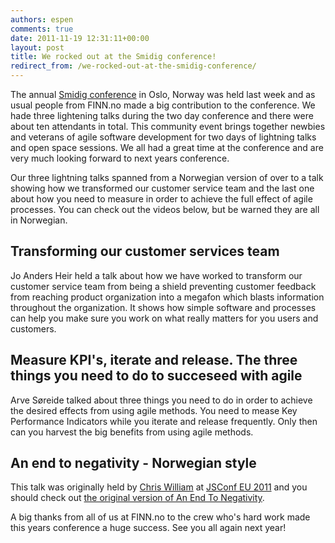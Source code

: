 ```yaml
---
authors: espen
comments: true
date: 2011-11-19 12:31:11+00:00
layout: post
title: We rocked out at the Smidig conference!
redirect_from: /we-rocked-out-at-the-smidig-conference/
---
```


The annual [Smidig conference](http://smidig.no/) in Oslo, Norway was held last week and as usual people from FINN.no made a big contribution to the conference. We hade three lightening talks during the two day conference and there were about ten attendants in total. This community event brings together newbies and veterans of agile software development for two days of lightning talks and open space sessions. We all had a great time at the conference and are very much looking forward to next years conference.

Our three lightning talks spanned from a Norwegian version of over to a talk showing how we transformed our customer service team and the last one about how you need to measure in order to achieve the full effect of agile processes. You can check out the videos below, but be warned they are all in Norwegian.



## Transforming our customer services team


Jo Anders Heir held a talk about how we have worked to transform our customer service team from being a shield preventing customer feedback from reaching product organization into a megafon which blasts information throughout the organization. It shows how simple software and processes can help you make sure you work on what really matters for you users and customers.




## Measure KPI's, iterate and release. The three things you need to do to succeseed with agile


Arve Søreide talked about three things you need to do in order to achieve the desired effects from using agile methods. You need to mease Key Performance Indicators while you iterate and release frequently. Only then can you harvest the big benefits from using agile methods.




## An end to negativity - Norwegian style


This talk was originally held by [Chris William](https://twitter.com/voodootikigod) at [JSConf EU 2011](http://jsconf.eu/2011/) and you should check out [the original version of An End To Negativity](http://jsconf.eu/2011/an_end_to_negativity.html).



A big thanks from all of us at FINN.no to the crew who's hard work made this years conference a huge success. See you all again next year!
